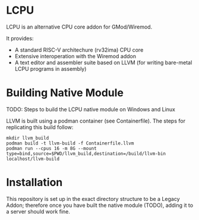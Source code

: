 # LCPU

LCPU is an alternative CPU core addon for GMod/Wiremod.

It provides:

- A standard RISC-V architechure (rv32ima) CPU core
- Extensive interoperation with the Wiremod addon
- A text editor and assembler suite based on LLVM (for writing bare-metal LCPU programs in assembly)

# Building Native Module

TODO: Steps to build the LCPU native module on Windows and Linux


LLVM is built using a podman container (see Containerfile). The steps for replicating this build follow:

```
mkdir llvm_build
podman build -t llvm-build -f Containerfile.llvm
podman run --cpus 16 -m 8G --mount type=bind,source=$PWD/llvm_build,destination=/build/llvm-bin localhost/llvm-build
```


# Installation

This repository is set up in the exact directory structure to be a Legacy Addon; therefore once you have built the native module (TODO), adding it to a server should work fine.
